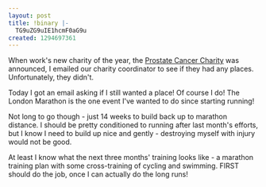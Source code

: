 ```yaml
---
layout: post
title: !binary |-
  TG9uZG9uIE1hcmF0aG9u
created: 1294697361
---
```

When work's new charity of the year, the <a href="http://www.prostate-cancer.org.uk">Prostate Cancer Charity</a> was announced, I emailed our charity coordinator to see if they had any places. Unfortunately, they didn't. 

Today I got an email asking if I still wanted a place! Of course I do! The London Marathon is the one event I've wanted to do since starting running! 

Not long to go though - just 14 weeks to build back up to marathon distance. I should be pretty conditioned to running after last month's efforts, but I know I need to build up nice and gently - destroying myself with injury would not be good. 

At least I know what the next three months' training looks like - a marathon training plan with some cross-training of cycling and swimming. FIRST should do the job, once I can actually do the long runs!
